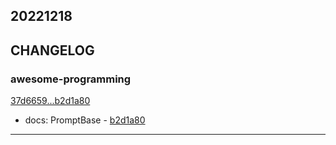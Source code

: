 ## 20221218

## CHANGELOG

### awesome-programming

[37d6659...b2d1a80](https://github.com/zhbhun/awesome-programming/compare/37d6659...b2d1a80)

* docs: PromptBase - [b2d1a80](https://github.com/zhbhun/awesome-programming/commit/b2d1a80405813f43a8de275b7ff018f11a1cba29)

---

